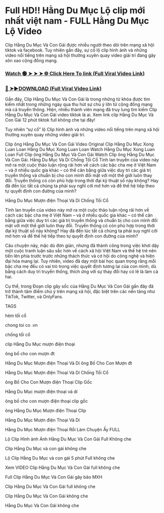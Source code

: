 # Full HD!! Hằng Du Mục Lộ clip mới nhất việt nam - FULL Hằng Du Mục Lộ Video

Clip Hằng Du Mục Và Con Gái được nhiều người theo dõi trên mạng xã hội tiktok và facebook. Tuy nhiên gần đây, sự cố lộ clip hình ảnh và những video nổi tiếng trên mạng xã hội thường xuyên quay video giải trí đang gây xôn xao cộng đồng mạng.


### [Watch 🟢 ➤ ➤ ➤ 🌐 Click Here To link (Full Viral Video Link)](https://cinesky.today/clip-hang-du-muc-video/)

### [🔴 ➤►DOWNLOAD (Full Viral Video Link)](https://cinesky.today/clip-hang-du-muc-video/)

Gần đây, Clip Hằng Du Mục Và Con Gái là trong những từ khóa được tìm kiếm nhất trong những ngày qua thu hút sự chú ý lớn từ cộng đồng mạng mà cả truyền thông. Hiện, nhiều thành viên mạng đã truy lung tìm kiếm Clip Hằng Du Mục Và Con Gái video tiktok là ai. Xem link clip Hằng Du Mục Và Con Gái 12 phút tiktok full không che tại đây!

Tuy nhiên “sự cố” lộ Clip hình ảnh và những video nổi tiếng trên mạng xã hội thường xuyên quay những video giải trí.

Clip ông Hằng Du Mục Và Con Gái Video Original Clip Hằng Du Mục Xong Luan Loan Hằng Du Mục Xong Luan Loan Watch Hằng Du Mục Xong Luan Loan Full Clip ông Hằng Du Mục Và Con Gái Watch Clip ông Hằng Du Mục Và Con Gái. Hằng Du Mục Và Dí Chống Tối Cổ Tính lan truyền của video này mở ra một cuộc thảo luận rộng rãi hơn về cách các bậc cha mẹ ở Việt Nam – và ở nhiều quốc gia khác – có thể cân bằng giữa việc duy trì các giá trị truyền thống và chuẩn bị cho con mình đối mặt với một thế giới luôn thay đổi. Truyền thống có còn phù hợp trong thời đại kỹ thuật số này không? Hay đã đến lúc tất cả chúng ta phải suy nghĩ cởi mở hơn và để thế hệ tiếp theo tự quyết định con đường của mình?

Hằng Du Mục Mượn điện Thoại Và Dí Chống Tối Cổ

Tính lan truyền của video này mở ra một cuộc thảo luận rộng rãi hơn về cách các bậc cha mẹ ở Việt Nam – và ở nhiều quốc gia khác – có thể cân bằng giữa việc duy trì các giá trị truyền thống và chuẩn bị cho con mình đối mặt với một thế giới luôn thay đổi. Truyền thống có còn phù hợp trong thời đại kỹ thuật số này không? Hay đã đến lúc tất cả chúng ta phải suy nghĩ cởi mở hơn và để thế hệ tiếp theo tự quyết định con đường của mình?

Câu chuyện này, mặc dù đơn giản, nhưng đã thành công trong việc khơi dậy một cuộc tranh luận sâu sắc hơn về cách xã hội Việt Nam và thế hệ trẻ nên tiến lên phía trước trước những thách thức và cơ hội do công nghệ và hiện đại hóa mang lại. Tuy nhiên, video đã dạy một bài học quan trọng rằng mỗi bậc cha mẹ đều có vai trò trong việc quyết định tương lai của con mình, dù bằng cách duy trì truyền thống, thích ứng với sự thay đổi hay có lẽ là làm cả hai.

Cụ thể, trong Đoạn clip gây sốc của Hằng Du Mục Và Con Gái gần đây đã trở thành tâm điểm chú ý trên mạng xã hội, đặc biệt trên các nền tảng như TikTok, Twitter, và OnlyFans.

TAGS

hẻm tối cổ

chong toi co .vn

chống tối cổ

clip Hằng Du Mục mượn điện thoại

ông bố cho con mượn đt

Hằng Du Mục Mượn điện Thoại Và Dí ông Bố Cho Con Mượn đt

Hằng Du Mục Mượn điện Thoại Và Dí Chống Tối Cổ

ông Bố Cho Con Mượn điện Thoại Clip Gốc

Hằng Du Mục mượn điện thoại và dí

ông bố cho con mượn điện thoại clip gốc

ông Hằng Du Mục Mượn điện Thoại Clip

Hằng Du Mục Mượn điện Thoại Và Dí

Hằng Du Mục Mượn điện Thoại Rồi Làm Chuyện Ấy FULL

Lộ Clip Hình ảnh Ánh Hằng Du Mục Và Con Gái Full Không che

Clip Hằng Du Mục và con gái không che

Lộ Clip Hằng Du Mục và con gái 5 phút Full không che

Xem VIDEO Clip Hằng Du Mục Và Con Gái full không che

Full Clip Hằng Du Mục Và Con Gái gây bão MXH

Clip Hằng Du Mục Và Con Gái full không che

Clip Hằng Du Mục Và Con Gái không che

Hằng Du Mục Và Con Gái không che
